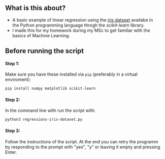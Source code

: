 ## What is this about?
- A basic example of linear regression using the [iris dataset](https://en.wikipedia.org/wiki/Iris_flower_data_set) availabe in the Python programming language throgh the *scikit-learn* library.
- I made this for my homework during my MSc to  get familiar with the basics of Machine Learning.


## Before running the script

#### Step 1:

Make sure you have these installed via `pip` (preferably in a virtual enviroment):
```bash
pip install numpy matplotlib scikit-learn
```

#### Step 2:

In the command line with run the script with:
```bash
python3 regressions-iris-dataset.py
```

#### Step 3:

Follow the instructions of the script. At the end you can retry the programm by responding to the prompt with "yes", "y" or leaving it empty and pressing Enter.

